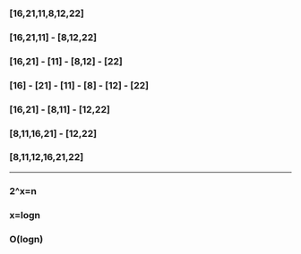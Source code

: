 ### [16,21,11,8,12,22]
### [16,21,11] - [8,12,22]
### [16,21] - [11] - [8,12] - [22]
### [16] - [21] - [11] - [8] - [12] - [22]
### [16,21] - [8,11] - [12,22]
### [8,11,16,21] - [12,22]
### [8,11,12,16,21,22]
---

### 2^x=n
### x=logn
### O(logn)